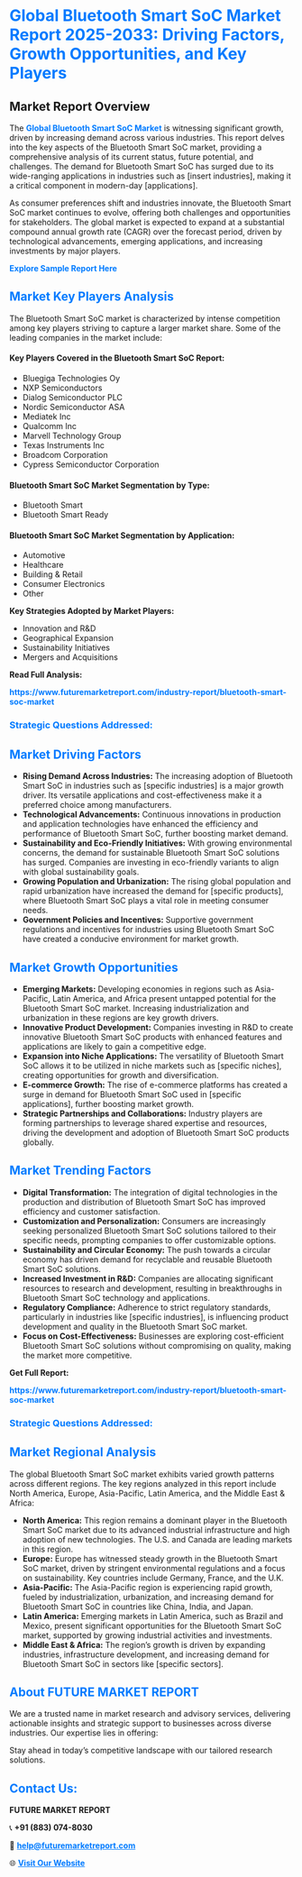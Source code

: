 <h1 style="color: #007BFF;">Global Bluetooth Smart SoC Market Report 2025-2033: Driving Factors, Growth Opportunities, and Key Players</h1>

<section id="overview">
<h2>Market Report Overview</h2>
<p>The <a href="https://www.futuremarketreport.com/industry-report/bluetooth-smart-soc-market" style="color: #007BFF; text-decoration: none;"><strong>Global Bluetooth Smart SoC Market</strong></a> is witnessing significant growth, driven by increasing demand across various industries. This report delves into the key aspects of the Bluetooth Smart SoC market, providing a comprehensive analysis of its current status, future potential, and challenges. The demand for Bluetooth Smart SoC has surged due to its wide-ranging applications in industries such as [insert industries], making it a critical component in modern-day [applications].</p>
<p>As consumer preferences shift and industries innovate, the Bluetooth Smart SoC market continues to evolve, offering both challenges and opportunities for stakeholders. The global market is expected to expand at a substantial compound annual growth rate (CAGR) over the forecast period, driven by technological advancements, emerging applications, and increasing investments by major players.</p>
</section>

<section id="overview">
<p><a href="https://www.futuremarketreport.com/request-sample/reportId=75191" style="color: #007BFF; text-decoration: none;"><strong>Explore Sample Report Here</strong></a></p>
</section>

<section id="key-players">
<h2 style="color: #007BFF;">Market Key Players Analysis</h2>
<p>The Bluetooth Smart SoC market is characterized by intense competition among key players striving to capture a larger market share. Some of the leading companies in the market include:</p>
<h4>Key Players Covered in the Bluetooth Smart SoC Report:</h4>
<ul><li>Bluegiga Technologies Oy</li><li>NXP Semiconductors</li><li>Dialog Semiconductor PLC</li><li>Nordic Semiconductor ASA</li><li>Mediatek Inc</li><li>Qualcomm Inc</li><li>Marvell Technology Group</li><li>Texas Instruments Inc</li><li>Broadcom Corporation</li><li>Cypress Semiconductor Corporation</li></ul>
<h4>Bluetooth Smart SoC Market Segmentation by Type:</h4>
<ul><li>Bluetooth Smart</li><li>Bluetooth Smart Ready</li></ul>

<h4>Bluetooth Smart SoC Market Segmentation by Application:</h4>
<ul><li>Automotive</li><li>Healthcare</li><li>Building &amp; Retail</li><li>Consumer Electronics</li><li>Other</li></ul>
<p><strong>Key Strategies Adopted by Market Players:</strong></p>
<ul>
<li>Innovation and R&D</li>
<li>Geographical Expansion</li>
<li>Sustainability Initiatives</li>
<li>Mergers and Acquisitions</li>
</ul>
</section>

<section>
<p><strong>Read Full Analysis: </strong></p><a href="https://www.futuremarketreport.com/industry-report/bluetooth-smart-soc-market" style="color: #007BFF; text-decoration: none;"><strong>https://www.futuremarketreport.com/industry-report/bluetooth-smart-soc-market</strong></a>
<h3 style="color: #007BFF;">Strategic Questions Addressed:</h3>
</section>

<section id="driving-factors">
<h2 style="color: #007BFF;">Market Driving Factors</h2>
<ul>
<li><strong>Rising Demand Across Industries:</strong> The increasing adoption of Bluetooth Smart SoC in industries such as [specific industries] is a major growth driver. Its versatile applications and cost-effectiveness make it a preferred choice among manufacturers.</li>
<li><strong>Technological Advancements:</strong> Continuous innovations in production and application technologies have enhanced the efficiency and performance of Bluetooth Smart SoC, further boosting market demand.</li>
<li><strong>Sustainability and Eco-Friendly Initiatives:</strong> With growing environmental concerns, the demand for sustainable Bluetooth Smart SoC solutions has surged. Companies are investing in eco-friendly variants to align with global sustainability goals.</li>
<li><strong>Growing Population and Urbanization:</strong> The rising global population and rapid urbanization have increased the demand for [specific products], where Bluetooth Smart SoC plays a vital role in meeting consumer needs.</li>
<li><strong>Government Policies and Incentives:</strong> Supportive government regulations and incentives for industries using Bluetooth Smart SoC have created a conducive environment for market growth.</li>
</ul>
</section>

<section id="growth-opportunities">
<h2 style="color: #007BFF;">Market Growth Opportunities</h2>
<ul>
<li><strong>Emerging Markets:</strong> Developing economies in regions such as Asia-Pacific, Latin America, and Africa present untapped potential for the Bluetooth Smart SoC market. Increasing industrialization and urbanization in these regions are key growth drivers.</li>
<li><strong>Innovative Product Development:</strong> Companies investing in R&D to create innovative Bluetooth Smart SoC products with enhanced features and applications are likely to gain a competitive edge.</li>
<li><strong>Expansion into Niche Applications:</strong> The versatility of Bluetooth Smart SoC allows it to be utilized in niche markets such as [specific niches], creating opportunities for growth and diversification.</li>
<li><strong>E-commerce Growth:</strong> The rise of e-commerce platforms has created a surge in demand for Bluetooth Smart SoC used in [specific applications], further boosting market growth.</li>
<li><strong>Strategic Partnerships and Collaborations:</strong> Industry players are forming partnerships to leverage shared expertise and resources, driving the development and adoption of Bluetooth Smart SoC products globally.</li>
</ul>
</section>

<section id="trending-factors">
<h2 style="color: #007BFF;">Market Trending Factors</h2>
<ul>
<li><strong>Digital Transformation:</strong> The integration of digital technologies in the production and distribution of Bluetooth Smart SoC has improved efficiency and customer satisfaction.</li>
<li><strong>Customization and Personalization:</strong> Consumers are increasingly seeking personalized Bluetooth Smart SoC solutions tailored to their specific needs, prompting companies to offer customizable options.</li>
<li><strong>Sustainability and Circular Economy:</strong> The push towards a circular economy has driven demand for recyclable and reusable Bluetooth Smart SoC solutions.</li>
<li><strong>Increased Investment in R&D:</strong> Companies are allocating significant resources to research and development, resulting in breakthroughs in Bluetooth Smart SoC technology and applications.</li>
<li><strong>Regulatory Compliance:</strong> Adherence to strict regulatory standards, particularly in industries like [specific industries], is influencing product development and quality in the Bluetooth Smart SoC market.</li>
<li><strong>Focus on Cost-Effectiveness:</strong> Businesses are exploring cost-efficient Bluetooth Smart SoC solutions without compromising on quality, making the market more competitive.</li>
</ul>
</section>

<section>
<p><strong>Get Full Report: </strong></p><a href="https://www.futuremarketreport.com/industry-report/bluetooth-smart-soc-market" style="color: #007BFF; text-decoration: none;"><strong>https://www.futuremarketreport.com/industry-report/bluetooth-smart-soc-market</strong></a>
<h3 style="color: #007BFF;">Strategic Questions Addressed:</h3>
</section>


<section id="regional-analysis">
<h2 style="color: #007BFF;">Market Regional Analysis</h2>
<p>The global Bluetooth Smart SoC market exhibits varied growth patterns across different regions. The key regions analyzed in this report include North America, Europe, Asia-Pacific, Latin America, and the Middle East & Africa:</p>
<ul>
<li><strong>North America:</strong> This region remains a dominant player in the Bluetooth Smart SoC market due to its advanced industrial infrastructure and high adoption of new technologies. The U.S. and Canada are leading markets in this region.</li>
<li><strong>Europe:</strong> Europe has witnessed steady growth in the Bluetooth Smart SoC market, driven by stringent environmental regulations and a focus on sustainability. Key countries include Germany, France, and the U.K.</li>
<li><strong>Asia-Pacific:</strong> The Asia-Pacific region is experiencing rapid growth, fueled by industrialization, urbanization, and increasing demand for Bluetooth Smart SoC in countries like China, India, and Japan.</li>
<li><strong>Latin America:</strong> Emerging markets in Latin America, such as Brazil and Mexico, present significant opportunities for the Bluetooth Smart SoC market, supported by growing industrial activities and investments.</li>
<li><strong>Middle East & Africa:</strong> The region’s growth is driven by expanding industries, infrastructure development, and increasing demand for Bluetooth Smart SoC in sectors like [specific sectors].</li>
</ul>
</section>

<footer>
<h2 style="color: #007BFF;">About FUTURE MARKET REPORT</h2>
<p>We are a trusted name in market research and advisory services, delivering actionable insights and strategic support to businesses across diverse industries. Our expertise lies in offering:</p>

<p>Stay ahead in today’s competitive landscape with our tailored research solutions.</p>

<h2 style="color: #007BFF;">Contact Us:</h2>
<p><strong>FUTURE MARKET REPORT</strong></p>
<p>📞 <strong>+91 (883) 074-8030</strong></p>
<p>📧 <strong><a href="mailto:help@futuremarketreport.com" style="color: #007BFF;">help@futuremarketreport.com</a></strong></p>
<p>🌐 <strong><a href="https://www.futuremarketreport.com/" style="color: #007BFF;">Visit Our Website</a></strong></p>
</footer>